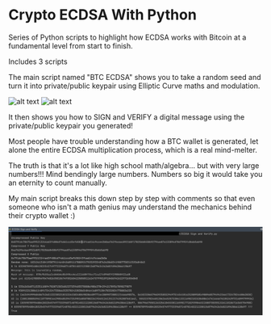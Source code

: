 # Crypto ECDSA With Python 

Series of Python scripts to highlight how ECDSA works with Bitcoin at a fundamental level from start to finish. 

Includes 3 scripts

The main script named "BTC ECDSA" shows you to take a random seed and turn it into private/public keypair using Elliptic Curve maths and modulation. 

![alt text](https://blog.cloudflare.com/content/images/image02.gif) ![alt text](https://upload.wikimedia.org/wikipedia/commons/thumb/4/46/Bitcoin.svg/1200px-Bitcoin.svg.png)

It then shows you how to SIGN and VERIFY a digital message using the private/public keypair you generated!   

Most people have trouble understanding how a BTC wallet is generated, let alone the entire ECDSA multiplication process, which is a real mind-melter. 

The truth is that it's a lot like high school math/algebra... but with very large numbers!!! 
Mind bendingly large numbers. Numbers so big it would take you an eternity to count manually. 

My main script breaks this down step by step with comments so that even someone who isn't a math genius may understand the mechanics behind their crypto wallet :) 

![alt text](https://raw.githubusercontent.com/Mike-Zelixon/Crypto-Python-ECDSA/main/ecdsa%20script.png)



